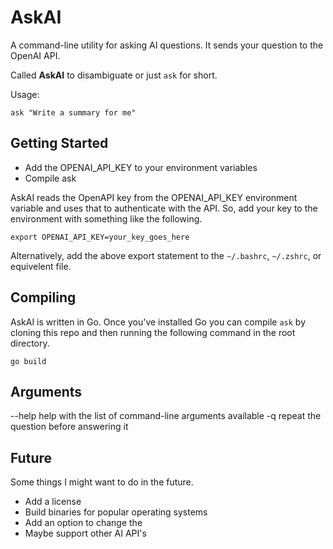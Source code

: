 # AskAI

A command-line utility for asking AI questions.  It sends your question to the OpenAI API.

Called __AskAI__ to disambiguate or just `ask` for short.

Usage:
```
ask "Write a summary for me"
```


## Getting Started

- Add the OPENAI_API_KEY to your environment variables
- Compile ask

AskAI reads the OpenAPI key from the OPENAI_API_KEY environment variable and uses that to authenticate with the API. So, add your key to the environment with something like the following.

```
export OPENAI_API_KEY=your_key_goes_here
```

Alternatively, add the above export statement to the `~/.bashrc`, `~/.zshrc`, or equivelent file.


## Compiling

AskAI is written in Go. Once you've installed Go you can compile `ask` by cloning this repo and then running the following command in the root directory.

```
go build
```


## Arguments

--help  help with the list of command-line arguments available
-q      repeat the question before answering it


## Future

Some things I might want to do in the future.

- Add a license
- Build binaries for popular operating systems
- Add an option to change the 
- Maybe support other AI API's
